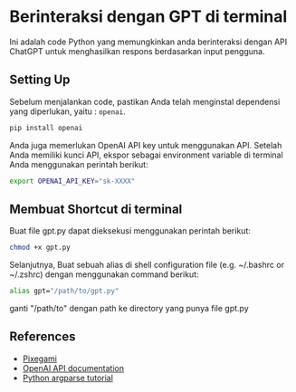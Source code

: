 # Berinteraksi dengan GPT di terminal 

Ini adalah code Python yang memungkinkan anda berinteraksi dengan API ChatGPT untuk menghasilkan respons berdasarkan input pengguna.

## Setting Up

Sebelum menjalankan code, pastikan Anda telah menginstal dependensi yang diperlukan, yaitu : `openai`.

```sh
pip install openai
```

Anda juga memerlukan OpenAI API key untuk menggunakan API. Setelah Anda memiliki kunci API, ekspor sebagai environment variable  di terminal Anda menggunakan perintah berikut:

```sh
export OPENAI_API_KEY="sk-XXXX"
```

## Membuat Shortcut di terminal

Buat file gpt.py dapat dieksekusi menggunakan perintah berikut:

```sh
chmod +x gpt.py
```

Selanjutnya, Buat sebuah alias di shell configuration file (e.g. ~/.bashrc or ~/.zshrc) dengan menggunakan command berikut:

```sh
alias gpt="/path/to/gpt.py"
```

ganti "/path/to" dengan path ke directory yang punya file gpt.py 

## References
- [Pixegami](https://github.com/pixegami/gpt-shell)
- [OpenAI API documentation](https://platform.openai.com/docs/guides/chat)
- [Python argparse tutorial](https://docs.python.org/3/howto/argparse.html)

